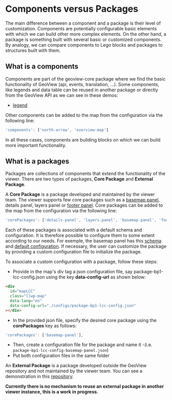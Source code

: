 # Components versus Packages

The main difference between a component and a package is their level of customization. Components are potentially configurable basic elements with which we can build other more complex elements. On the other hand, a package is something built with several basic or customized components. By analogy, we can compare components to Lego blocks and packages to structures built with them.

## What is a components

Components are part of the geoview-core package where we find the basic functionality of GeoView (api, events, translation, ...).
Some components, like legends and data table can be reused in another package or directly from the GeoView API as we can see in these demos:

- [legend](https://canadian-geospatial-platform.github.io/geoview/public/package-footer-panel.html)

Other components can be added to the map from the configuration via the following line:

```js
'components': ['north-arrow', 'overview-map']
```

In all these cases, components are building blocks on which we can build more important functionality.

## What is a packages

Packages are collections of components that extend the functionality of the viewer. There are two types of packages, **Core Package** and **External Package**.

A **Core Package** is a package developed and maintained by the viewer team. The viewer supports few core packages such as a [basemap panel](https://canadian-geospatial-platform.github.io/geoview/public/package-basemap-panel.html), details panel, layers panel or [footer panel](https://canadian-geospatial-platform.github.io/geoview/public/package-footer-panel.html). Core packages can be added to the map from the configuration via the following line:

```js
'corePackages': ['details-panel', 'layers-panel', 'basemap-panel', 'footer-panel', 'swiper'],
```

Each of these packages is associated with a default schema and configuration. It is therefore possible to configure them to some extent according to our needs. For exemple, the basemap panel has this [schema](https://github.com/Canadian-Geospatial-Platform/geoview/blob/develop/packages/geoview-basemap-panel/schema.json) and [default configuration](https://github.com/Canadian-Geospatial-Platform/geoview/blob/develop/packages/geoview-basemap-panel/default-config-basemap-panel.json). If necessary, the user can customize the package by providing a custom configuration file to initialize the package.

To associate a custom configuration with a package, follow these steps:

- Provide in the map's div tag a json configuration file, say package-bp1-lcc-config.json using the key **data-config-url** as shown below:

```html
<div
  id="mapLCC"
  class="llwp-map"
  data-lang="en"
  data-config-url="./configs/package-bp1-lcc-config.json"
></div>
```

- In the provided json file, specify the desired core package using the **corePackages** key as follows:

```js
'corePackages': ['basemap-panel'],
```

- Then, create a configuration file for the package and name it <config-file-name>-<package-name>(i.e. `package-bp1-lcc-config-basemap-panel.json`)
- Put both configuration files in the same folder

An **External Package** is a package developed outside the GeoView repository and not maintained by the viewer team. You can see a demonstration in this [repository](https://github.com/Canadian-Geospatial-Platform/geoview-ce-demo).

**Currently there is no mechanism to reuse an external package in another viewer instance, this is a work in progress.**
